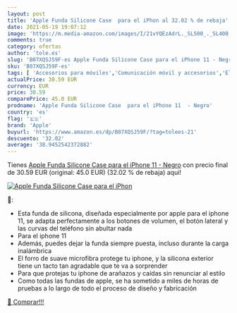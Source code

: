 ```yaml
---
layout: post
title: 'Apple Funda Silicone Case  para el iPhon al 32.02 % de rebaja'
date: 2021-05-19 19:07:12
image: 'https://m.media-amazon.com/images/I/21vYQEzAdrL._SL500_._SL400_.jpg'
comments: true
category: ofertas
author: 'tole.es'
slug: 'B07XQSJ59F-es Apple Funda Silicone Case para el iPhone 11 - Negro'
sku: 'B07XQSJ59F-es'
tags: [ 'Accesorios para móviles','Comunicación móvil y accesorios','Electrónica','Fundas y carcasas para teléfonos móviles','apple','iphone', ]
actualPrice: 30.59 EUR
currency: EUR
price: 30.59
comparePrice: 45.0 EUR
prodname: 'Apple Funda Silicone Case  para el iPhone 11  - Negro'
country: 'es'
flag: '🇪🇸'
brand: 'Apple'
buyurl: 'https://www.amazon.es/dp/B07XQSJ59F/?tag=tolees-21'
descuento: '32.02'
average: '38.9452542372882'
---
```


Tienes [Apple Funda Silicone Case  para el iPhone 11  - Negro](https://www.amazon.es/dp/B07XQSJ59F/?tag=tolees-21) con precio final de  30.59 EUR (original: 45.0 EUR) (32.02 %  de rebaja) aqui!

[![Apple Funda Silicone Case  para el iPhon](https://m.media-amazon.com/images/I/21vYQEzAdrL._SL500_._SL400_.jpg)](https://www.amazon.es/dp/B07XQSJ59F/?tag=tolees-21)

🔎:

- Esta funda de silicona, diseñada especialmente por apple para el iphone 11, se adapta perfectamente a los botones de volumen, el botón lateral y las curvas del teléfono sin abultar nada
- Para el iphone 11
- Además, puedes dejar la funda siempre puesta, incluso durante la carga inalámbrica
- El forro de suave microfibra protege tu iphone, y la silicona exterior tiene un tacto tan agradable que te va a sorprender
- Para que protejas tu iphone de arañazos y caídas sin renunciar al estilo
- Como todas las fundas de apple, se ha sometido a miles de horas de pruebas a lo largo de todo el proceso de diseño y fabricación

[🛒 Comprar!!!](https://www.amazon.es/dp/B07XQSJ59F/?tag=tolees-21)
